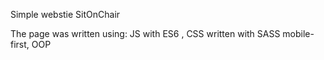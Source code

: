 Simple webstie SitOnChair

The page was written using: 
JS with ES6 ,
CSS written with SASS
mobile-first, OOP

